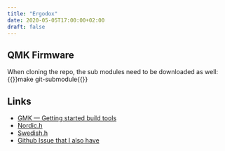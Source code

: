 ```yaml
---
title: "Ergodox"
date: 2020-05-05T17:00:00+02:00
draft: false
---
```


## QMK Firmware
When cloning the repo, the sub modules need to be downloaded as well:
{{<terminal>}}make git-submodule{{</terminal>}}


## Links
- [GMK — Getting started build tools](https://docs.qmk.fm/#/getting_started_build_tools?id=macos)
- [Nordic.h](https://github.com/qmk/qmk_firmware/blob/master/quantum/keymap_extras/keymap_nordic.h)
- [Swedish.h](https://github.com/qmk/qmk_firmware/blob/master/quantum/keymap_extras/keymap_swedish.h)
- [Github Issue that I also have](https://github.com/qmk/qmk_firmware/issues/7999)